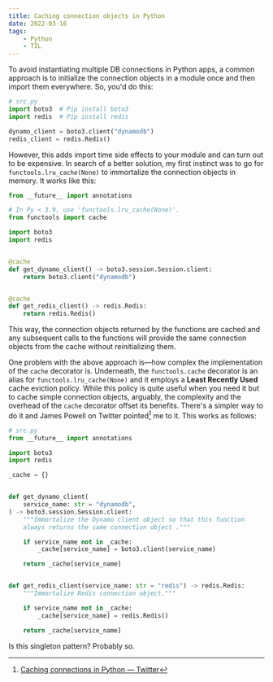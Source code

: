 ```yaml
---
title: Caching connection objects in Python
date: 2022-03-16
tags:
    - Python
    - TIL
---
```


To avoid instantiating multiple DB connections in Python apps, a common approach is to
initialize the connection objects in a module once and then import them everywhere. So,
you'd do this:

```python
# src.py
import boto3  # Pip install boto3
import redis  # Pip install redis

dynamo_client = boto3.client("dynamodb")
redis_client = redis.Redis()
```

However, this adds import time side effects to your module and can turn out to be expensive.
In search of a better solution, my first instinct was to go for `functools.lru_cache(None)`
to immortalize the connection objects in memory. It works like this:

```python
from __future__ import annotations

# In Py < 3.9, use 'functools.lru_cache(None)'.
from functools import cache

import boto3
import redis


@cache
def get_dynamo_client() -> boto3.session.Session.client:
    return boto3.client("dynamodb")


@cache
def get_redis_client() -> redis.Redis:
    return redis.Redis()
```

This way, the connection objects returned by the functions are cached and any subsequent
calls to the functions will provide the same connection objects from the cache without
reinitializing them.

One problem with the above approach is—how complex the implementation of the `cache`
decorator is. Underneath, the `functools.cache` decorator is an alias for
`functools.lru_cache(None)` and it employs a **Least Recently Used** cache eviction policy.
While this policy is quite useful when you need it but to cache simple connection objects,
arguably, the complexity and the overhead of the `cache` decorator offset its benefits.
There's a simpler way to do it and James Powell on Twitter pointed[^1] me to it. This works
as follows:

```python
# src.py
from __future__ import annotations

import boto3
import redis

_cache = {}


def get_dynamo_client(
    service_name: str = "dynamodb",
) -> boto3.session.Session.client:
    """Immortalize the Dynamo client object so that this function
    always returns the same connection object ."""

    if service_name not in _cache:
        _cache[service_name] = boto3.client(service_name)

    return _cache[service_name]


def get_redis_client(service_name: str = "redis") -> redis.Redis:
    """Immortalize Redis connection object."""

    if service_name not in _cache:
        _cache[service_name] = redis.Redis()

    return _cache[service_name]
```

Is this singleton pattern? Probably so.

[^1]:
    [Caching connections in Python — Twitter](https://twitter.com/rednafi/status/1503465791987273729?s=20&t=GlzWHBF_y0ZR-uKHVSP40Q)

